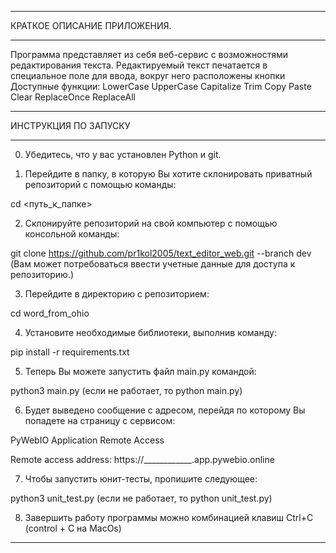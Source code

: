 ________________________________________________________________________________________________________________________
КРАТКОЕ ОПИСАНИЕ ПРИЛОЖЕНИЯ.
________________________________________________________________________________________________________________________
Программа представляет из себя веб-сервис с возможностями редактирования текста. Редактируемый текст печатается 
в специальное поле для ввода, вокруг него расположены кнопки 
Доступные функции:
LowerCase 
UpperCase 
Capitalize 
Trim 
Copy 
Paste 
Clear
ReplaceOnce
ReplaceAll
________________________________________________________________________________________________________________________
ИНСТРУКЦИЯ ПО ЗАПУСКУ
________________________________________________________________________________________________________________________
0. Убедитесь, что у вас установлен Python и git. 

1. Перейдите в папку, в которую Вы хотите склонировать приватный репозиторий с помощью команды:

cd <путь_к_папке>

2. Склонируйте репозиторий на свой компьютер с помощью консольной команды:

git clone https://github.com/pr1kol2005/text_editor_web.git --branch dev
(Вам может потребоваться ввести учетные данные для доступа к репозиторию.)

3. Перейдите в директорию с репозиторием:

cd word_from_ohio

4. Установите необходимые библиотеки, выполнив команду:

pip install -r requirements.txt

5. Теперь Вы можете запустить файл main.py командой:

python3 main.py (если не работает, то python main.py)

6. Будет выведено сообщение с адресом, перейдя по которому Вы попадете на страницу с сервисом:

PyWebIO Application Remote Access

Remote access address: https://____________.app.pywebio.online

7. Чтобы запустить юнит-тесты, пропишите следующее:

python3 unit_test.py (если не работает, то python unit_test.py)

8. Завершить работу программы можно комбинацией клавиш Ctrl+C (control + C на MacOs)
________________________________________________________________________________________________________________________